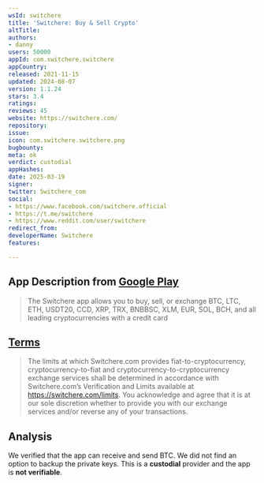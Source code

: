 ```yaml
---
wsId: switchere
title: 'Switchere: Buy & Sell Crypto'
altTitle: 
authors:
- danny
users: 50000
appId: com.switchere.switchere
appCountry: 
released: 2021-11-15
updated: 2024-08-07
version: 1.1.24
stars: 3.4
ratings: 
reviews: 45
website: https://switchere.com/
repository: 
issue: 
icon: com.switchere.switchere.png
bugbounty: 
meta: ok
verdict: custodial
appHashes: 
date: 2025-03-19
signer: 
twitter: Switchere_com
social:
- https://www.facebook.com/switchere.official
- https://t.me/switchere
- https://www.reddit.com/user/switchere
redirect_from: 
developerName: Switchere
features: 

---
```


## App Description from [Google Play](https://play.google.com/store/apps/details?id=com.switchere.switchere)

> The Switchere app allows you to buy, sell, or exchange BTC, LTC, ETH, USDT20, CCD, XRP, TRX, BNBBSC, XLM, EUR, SOL, BCH, and all leading cryptocurrencies with a credit card

## [Terms](https://switchere.com/terms-of-use) 

> The limits at which Switchere.com provides fiat-to-cryptocurrency, cryptocurrency-to-fiat and cryptocurrency-to-cryptocurrency exchange services shall be determined in accordance with Switchere.com’s Verification and Limits available at https://switchere.com/limits. You acknowledge and agree that it is at our sole discretion whether to provide you with our exchange services and/or reverse any of your transactions.

## Analysis 

We verified that the app can receive and send BTC. We did not find an option to backup the private keys. This is a **custodial** provider and the app is **not verifiable**.

